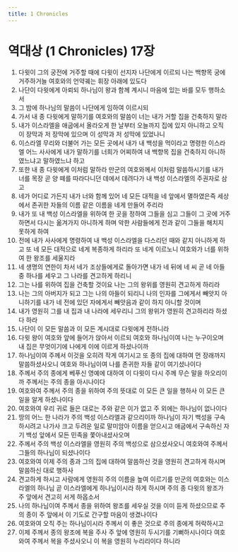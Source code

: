 ```yaml
---
title: 1 Chronicles
---
```


# 역대상 (1 Chronicles) 17장
1. 다윗이 그의 궁전에 거주할 때에 다윗이 선지자 나단에게 이르되 나는 백향목 궁에 거주하거늘 여호와의 언약궤는 휘장 아래에 있도다
1. 나단이 다윗에게 아뢰되 하나님이 왕과 함께 계시니 마음에 있는 바를 모두 행하소서
1. 그 밤에 하나님의 말씀이 나단에게 임하여 이르시되
1. 가서 내 종 다윗에게 말하기를 여호와의 말씀이 너는 내가 거할 집을 건축하지 말라
1. 내가 이스라엘을 애굽에서 올라오게 한 날부터 오늘까지 집에 있지 아니하고 오직 이 장막과 저 장막에 있으며 이 성막과 저 성막에 있었나니
1. 이스라엘 무리와 더불어 가는 모든 곳에서 내가 내 백성을 먹이라고 명령한 이스라엘 어느 사사에게 내가 말하기를 너희가 어찌하여 내 백향목 집을 건축하지 아니하였느냐고 말하였느냐 하고
1. 또한 내 종 다윗에게 이처럼 말하라 만군의 여호와께서 이처럼 말씀하시기를 내가 너를 목장 곧 양 떼를 따라다니던 데에서 데려다가 내 백성 이스라엘의 주권자로 삼고
1. 네가 어디로 가든지 내가 너와 함께 있어 네 모든 대적을 네 앞에서 멸하였은즉 세상에서 존귀한 자들의 이름 같은 이름을 네게 만들어 주리라
1. 내가 또 내 백성 이스라엘을 위하여 한 곳을 정하여 그들을 심고 그들이 그 곳에 거주하면서 다시는 옮겨가지 아니하게 하며 악한 사람들에게 전과 같이 그들을 해치지 못하게 하여
1. 전에 내가 사사에게 명령하여 내 백성 이스라엘을 다스리던 때와 같지 아니하게 하고 또 네 모든 대적으로 네게 복종하게 하리라 또 네게 이르노니 여호와가 너를 위하여 한 왕조를 세울지라
1. 네 생명의 연한이 차서 네가 조상들에게로 돌아가면 내가 네 뒤에 네 씨 곧 네 아들 중 하나를 세우고 그 나라를 견고하게 하리니
1. 그는 나를 위하여 집을 건축할 것이요 나는 그의 왕위를 영원히 견고하게 하리라
1. 나는 그의 아버지가 되고 그는 나의 아들이 되리니 나의 인자를 그에게서 빼앗지 아니하기를 내가 네 전에 있던 자에게서 빼앗음과 같이 하지 아니할 것이며
1. 내가 영원히 그를 내 집과 내 나라에 세우리니 그의 왕위가 영원히 견고하리라 하셨다 하라
1. 나단이 이 모든 말씀과 이 모든 계시대로 다윗에게 전하니라
1. 다윗 왕이 여호와 앞에 들어가 앉아서 이르되 여호와 하나님이여 나는 누구이오며 내 집은 무엇이기에 나에게 이에 이르게 하셨나이까
1. 하나님이여 주께서 이것을 오히려 작게 여기시고 또 종의 집에 대하여 먼 장래까지 말씀하셨사오니 여호와 하나님이여 나를 존귀한 자들 같이 여기셨나이다
1. 주께서 주의 종에게 베푸신 영예에 대하여 이 다윗이 다시 주께 무슨 말을 하오리이까 주께서는 주의 종을 아시나이다
1. 여호와여 주께서 주의 종을 위하여 주의 뜻대로 이 모든 큰 일을 행하사 이 모든 큰 일을 알게 하셨나이다
1. 여호와여 우리 귀로 들은 대로는 주와 같은 이가 없고 주 외에는 하나님이 없나이다
1. 땅의 어느 한 나라가 주의 백성 이스라엘과 같으리이까 하나님이 자기 백성을 구속하시려고 나가사 크고 두려운 일로 말미암아 이름을 얻으시고 애굽에서 구속하신 자기 백성 앞에서 모든 민족을 쫓아내셨사오며
1. 주께서 주의 백성 이스라엘을 영원히 주의 백성으로 삼으셨사오니 여호와여 주께서 그들의 하나님이 되셨나이다
1. 여호와여 이제 주의 종과 그의 집에 대하여 말씀하신 것을 영원히 견고하게 하시며 말씀하신 대로 행하사
1. 견고하게 하시고 사람에게 영원히 주의 이름을 높여 이르기를 만군의 여호와는 이스라엘의 하나님 곧 이스라엘에게 하나님이시라 하게 하시며 주의 종 다윗의 왕조가 주 앞에서 견고히 서게 하옵소서
1. 나의 하나님이여 주께서 종을 위하여 왕조를 세우실 것을 이미 듣게 하셨으므로 주의 종이 주 앞에서 이 기도로 간구할 마음이 생겼나이다
1. 여호와여 오직 주는 하나님이시라 주께서 이 좋은 것으로 주의 종에게 허락하시고
1. 이제 주께서 종의 왕조에 복을 주사 주 앞에 영원히 두시기를 기뻐하시나이다 여호와여 주께서 복을 주셨사오니 이 복을 영원히 누리리이다 하니라